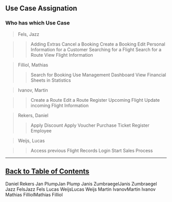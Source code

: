## Use Case Assignation
### Who has which Use Case

>   Fels, Jazz

>>  Adding Extras
>>  Cancel a Booking
>>  Create a Booking
>>  Edit Personal Information for a Customer
>>  Searching for a Flight
>>  Search for a Route
>>  View Flight Information

>   Filliol, Mathias
>>  Search for Booking
>>  Use Management Dashboard
>>  View Financial Sheets in Statistics

>   Ivanov, Martin

>>  Create a Route
>>  Edit a Route
>>  Register Upcoming Flight
>>  Update incoming Flight Information 

>   Rekers, Daniel
>>  Apply Discount
>>  Apply Voucher
>>  Purchase Ticket
>>  Register Employee

>   Weijs, Lucas

>>  Access previous Flight Records
>>  Login
>>  Start Sales Process


---
## [Back to Table of Contents](../TableOfContents.md)

Daniel Rekers
Jan PlumpJan Plump
Janis ZumbraegelJanis Zumbraegel
Jazz FelsJazz Fels
Lucas WeijsLucas Weijs
Martin IvanovMartin Ivanov
Mathias FilliolMathias Filliol 